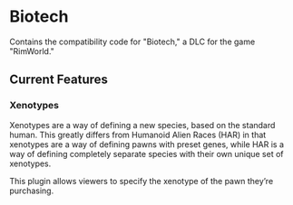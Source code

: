 # Biotech

Contains the compatibility code for "Biotech," a DLC for the game "RimWorld."

## Current Features

### Xenotypes

Xenotypes are a way of defining a new species, based on the standard human. This
greatly differs from Humanoid Alien Races (HAR) in that xenotypes are a way of
defining pawns with preset genes, while HAR is a way of defining completely 
separate species with their own unique set of xenotypes.

This plugin allows viewers to specify the xenotype of the pawn they’re purchasing.
